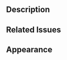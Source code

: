 ## Description
<!-- Please write description. For example, why you change this? -->

## Related Issues
<!-- If there are related issues, please write issue number. -->

## Appearance
<!-- If you change the appearance, please paste the screen shots. -->
